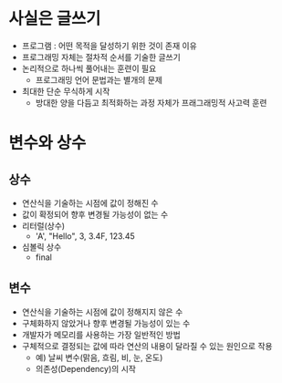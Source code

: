 # 사실은 글쓰기

- 프로그램 : 어떤 목적을 달성하기 위한 것이 존재 이유
- 프로그래밍 자체는 절차적 순서를 기술한 글쓰기
- 논리적으로 하나씩 풀어내는 훈련이 필요
  - 프로그래밍 언어 문법과는 별개의 문제
- 최대한 단순 무식하게 시작
  - 방대한 양을 다듬고 최적화하는 과정 자체가 프래그래밍적 사고력 훈련


# 변수와 상수

## 상수

- 연산식을 기술하는 시점에 값이 정해진 수
- 값이 확정되어 향후 변경될 가능성이 없는 수
- 리터럴(상수)
  - 'A', "Hello", 3, 3.4F, 123.45
- 심볼릭 상수
  - final

## 변수

- 연산식을 기술하는 시점에 값이 정해지지 않은 수
- 구체화하지 않았거나 향후 변경될 가능성이 있는 수
- 개발자가 메모리를 사용하는 가장 일반적인 방법
- 구체적으로 결정되는 값에 따라 연산의 내용이 달라질 수 있는 원인으로 작용
  - 예) 날씨 변수(맑음, 흐림, 비, 눈, 온도)
  - 의존성(Dependency)의 시작

